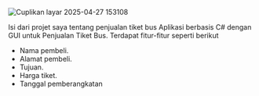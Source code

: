 ![Cuplikan layar 2025-04-27 153108](https://github.com/user-attachments/assets/fcfb8019-e988-4c0f-b886-f9f887e98fd5)


Isi dari projet saya tentang penjualan tiket bus
Aplikasi berbasis C# dengan GUI untuk Penjualan Tiket Bus.
Terdapat fitur-fitur seperti berikut
- Nama pembeli.
- Alamat pembeli.
- Tujuan.
- Harga tiket.
- Tanggal pemberangkatan
